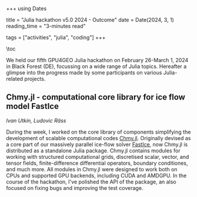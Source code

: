 +++
using Dates

title = "Julia hackathon v5.0 2024 - Outcome"
date = Date(2024, 3, 1)
reading_time = "3-minutes read"

tags = ["activities", "julia", "coding"]
+++

\toc

We held our fifth GPU4GEO Julia hackathon on February 26-March 1, 2024 in Black Forest (DE), focussing on a wide range of Julia topics. Hereafter a glimpse into the progress made by some participants on various Julia-related projects.

## Chmy.jl - computational core library for ice flow model FastIce
*Ivan Utkin, Ludovic Räss*

During the week, I worked on the core library of components simplifying the development of scalable computational codes [Chmy.jl](https://github.com/PTsolvers/Chmy.jl). Originally devised as a core part of our massively parallel ice-flow solver [FastIce](https://github.com/PTsolvers/FastIce.jl), now Chmy.jl is distributed as a standalone Julia package. Chmy.jl contains modules for working with structured computational grids, discretised scalar, vector, and tensor fields, finite-difference differential operators, boundary conditiones, and much more. All modules in Chmy.jl were designed to work both on CPUs and supported GPU backends, including CUDA and AMDGPU. In the course of the hackathon, I've polished the API of the package, an also focused on fixing bugs and improving the test coverage.
